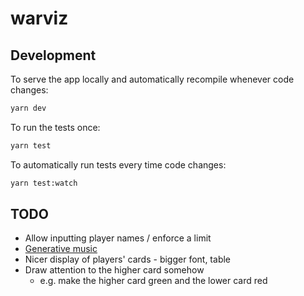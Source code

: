# warviz

## Development

To serve the app locally and automatically recompile whenever code changes:

```bash
yarn dev
```

To run the tests once:

```bash
yarn test
```

To automatically run tests every time code changes:

```bash
yarn test:watch
```

## TODO

* Allow inputting player names / enforce a limit
* [Generative music](./MUSIC_PLAN.md)
* Nicer display of players' cards - bigger font, table
* Draw attention to the higher card somehow
  * e.g. make the higher card green and the lower card red
